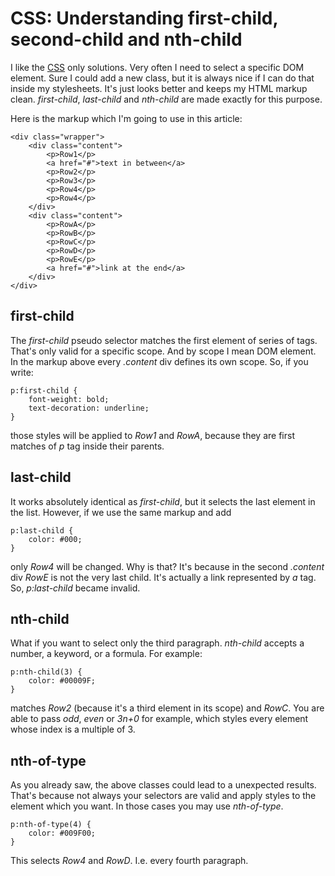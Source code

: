 # CSS: Understanding first-child, second-child and nth-child 

I like the [CSS](http://krasimirtsonev.com/blog/category/CSS3) only solutions. Very often I need to select a specific DOM element. Sure I could add a new class, but it is always nice if I can do that inside my stylesheets. It's just looks better and keeps my HTML markup clean. *first-child*, *last-child* and *nth-child* are made exactly for this purpose.

Here is the markup which I'm going to use in this article:

	<div class="wrapper">
	    <div class="content">
	        <p>Row1</p>
	        <a href="#">text in between</a>
	        <p>Row2</p>
	        <p>Row3</p>
	        <p>Row4</p>
	        <p>Row4</p>
	    </div>
	    <div class="content">
	        <p>RowA</p>
	        <p>RowB</p>
	        <p>RowC</p>
	        <p>RowD</p>
	        <p>RowE</p>
	        <a href="#">link at the end</a>
	    </div>
	</div>

## first-child

The *first-child* pseudo selector matches the first element of series of tags. That's only valid for a specific scope. And by scope I mean DOM element. In the markup above every *.content* div defines its own scope. So, if you write:

	p:first-child {
	    font-weight: bold;
	    text-decoration: underline;
	}

those styles will be applied to *Row1* and *RowA*, because they are first matches of *p* tag inside their parents.

## last-child

It works absolutely identical as *first-child*, but it selects the last element in the list. However, if we use the same markup and add

	p:last-child {
	    color: #000;
	}

only *Row4* will be changed. Why is that? It's because in the second *.content* div *RowE* is not the very last child. It's actually a link represented by *a* tag. So, *p:last-child* became invalid. 

## nth-child

What if you want to select only the third paragraph. *nth-child* accepts a number, a keyword, or a formula. For example:

	p:nth-child(3) {
	    color: #00009F;
	}

matches *Row2* (because it's a third element in its scope) and *RowC*. You are able to pass *odd*, *even* or *3n+0* for example, which styles every element whose index is a multiple of 3.

## nth-of-type

As you already saw, the above classes could lead to a unexpected results. That's because not always your selectors are valid and apply styles to the element which you want. In those cases you may use *nth-of-type*.

	p:nth-of-type(4) {
	    color: #009F00;
	}

This selects *Row4* and *RowD*. I.e. every fourth paragraph.
